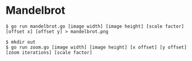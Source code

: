 # Mandelbrot

`$ go run mandelbrot.go [image width] [image height] [scale factor] [offset x] [offset y] > mandelbrot.png`

```
$ mkdir out
$ go run zoom.go [image width] [image height] [x offset] [y offset] [zoom iterations] [scale factor]
```
